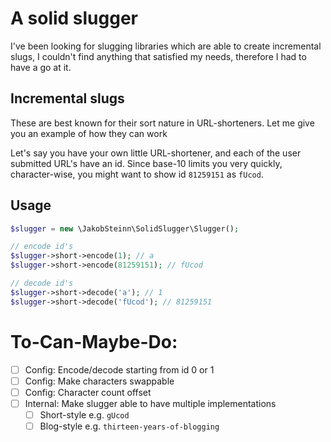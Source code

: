 # A solid slugger

I've been looking for slugging libraries which are able to create incremental slugs, I couldn't find anything that satisfied my needs, therefore I had to have a go at it.

## Incremental slugs

These are best known for their sort nature in URL-shorteners. Let me give you an example of how they can work

Let's say you have your own little URL-shortener, and each of the user submitted URL's have an id. Since base-10 limits you very quickly, character-wise, you might want to show id `81259151` as `fUcod`.

## Usage
```php
$slugger = new \JakobSteinn\SolidSlugger\Slugger();

// encode id's
$slugger->short->encode(1); // a
$slugger->short->encode(81259151); // fUcod

// decode id's
$slugger->short->decode('a'); // 1
$slugger->short->decode('fUcod'); // 81259151
```

# To-Can-Maybe-Do:
- [ ] Config: Encode/decode starting from id 0 or 1
- [ ] Config: Make characters swappable
- [ ] Config: Character count offset
- [ ] Internal: Make slugger able to have multiple implementations
  - [ ] Short-style e.g. `gUcod`
  - [ ] Blog-style e.g. `thirteen-years-of-blogging`

